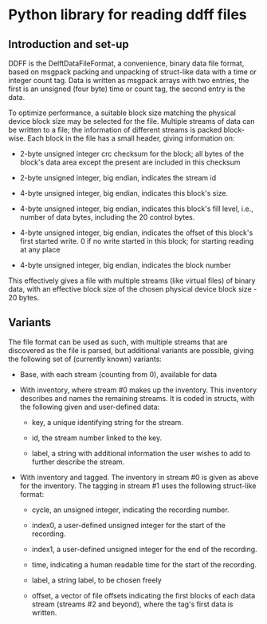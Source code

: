 # Python library for reading ddff files

## Introduction and set-up

DDFF is the DelftDataFileFormat, a convenience, binary data file format,
based on msgpack packing and unpacking of struct-like data with a time or
integer count tag. Data is written as msgpack arrays with two entries, the
first is an unsigned (four byte) time or count tag, the second entry is
the data.

To optimize performance, a suitable block size matching the physical device
block size may be selected for the file. Multiple streams of data can be
written to a file; the information of different streams is packed block-wise.
Each block in the file has a small header, giving information on:

- 2-byte unsigned integer crc checksum for the block; all bytes of the
  block's data area except the present are included in this checksum

- 2-byte unsigned integer, big endian, indicates the stream id

- 4-byte unsigned integer, big endian, indicates this block's size.

- 4-byte unsigned integer, big endian, indicates this block's
  fill level, i.e., number of data bytes, including the 20 control
  bytes.

- 4-byte unsigned integer, big endian, indicates the offset of this
  block's first started write. 0 if no write started in this block;
  for starting reading at any place

- 4-byte unsigned integer, big endian, indicates the block number

This effectively gives a file with multiple streams (like virtual
files) of binary data, with an effective block size of the chosen
physical device block size - 20 bytes.

## Variants

The file format can be used as such, with multiple streams that are
discovered as the file is parsed, but additional variants are possible,
giving the following set of (currently known) variants:

- Base, with each stream (counting from 0), available for data

- With inventory, where stream #0 makes up the inventory. This
  inventory describes and names the remaining streams. It is coded in
  structs, with the following given and user-defined data:

  * key, a unique identifying string for the stream.

  * id, the stream number linked to the key.

  * label, a string with additional information the user wishes to add
    to further describe the stream.

- With inventory and tagged. The inventory in stream #0 is given as
  above for the inventory. The tagging in stream #1 uses the following
  struct-like format:

  * cycle, an unsigned integer, indicating the recording number.

  * index0, a user-defined unsigned integer for the start of the recording.

  * index1, a user-defined unsigned integer for the end of the recording.

  * time, indicating a human readable time for the start of the recording.

  * label, a string label, to be chosen freely

  * offset, a vector of file offsets indicating the first blocks of each
    data stream (streams #2 and beyond), where the tag's first data is
    written.
